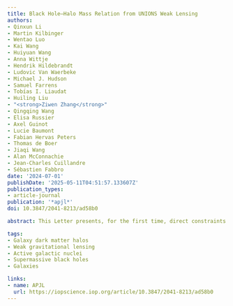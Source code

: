 ```yaml
---
title: Black Hole–Halo Mass Relation from UNIONS Weak Lensing
authors:
- Qinxun Li
- Martin Kilbinger
- Wentao Luo
- Kai Wang
- Huiyuan Wang
- Anna Wittje
- Hendrik Hildebrandt
- Ludovic Van Waerbeke
- Michael J. Hudson
- Samuel Farrens
- Tobı́as I. Liaudat
- Huiling Liu
- "<strong>Ziwen Zhang</strong>"
- Qingqing Wang
- Elisa Russier
- Axel Guinot
- Lucie Baumont
- Fabian Hervas Peters
- Thomas de Boer
- Jiaqi Wang
- Alan McConnachie
- Jean-Charles Cuillandre
- Sébastien Fabbro
date: '2024-07-01'
publishDate: '2025-05-11T04:51:57.133607Z'
publication_types:
- article-journal
publication: '*apjl*'
doi: 10.3847/2041-8213/ad58b0

abstract: This Letter presents, for the first time, direct constraints on the black hole–halo mass relation using weak gravitational-lensing measurements. We construct type I and type II active galactic nucleus (AGN) samples from the Sloan Digital Sky Survey, with a mean redshift of 0.4 (0.1) for type I (type II) AGNs. This sample is cross correlated with weak-lensing shear from the Ultraviolet Near Infrared Optical Northern Survey. We compute the excess surface mass density of the halos associated with 36,181 AGNs from 94,308,561 lensed galaxies and fit the halo mass in bins of black hole mass. We find that more massive AGNs reside in more massive halos. The relation between halo mass and black hole mass is well described by a power law of slope 0.6 for both type I and type II samples, in agreement with models that link black hole growth to baryon feedback. We see no dependence on AGN type or redshift in the black hole–halo mass relation below a black hole mass of 108.5 M⊙. Above that mass, we find more massive halos for the low-z type II sample compared to the high-z type I sample, but this difference may be interpreted as systematic error in the black hole mass measurements. Our results are consistent with previous measurements for non-AGN galaxies. At a fixed black hole mass, our weak-lensing halo masses are consistent with galaxy rotation curves but significantly lower than galaxy-clustering measurements. Finally, our results are broadly consistent with state-of-the-art hydrodynamical cosmological simulations, providing a new constraint for black hole masses in simulations.

tags:
- Galaxy dark matter halos
- Weak gravitational lensing
- Active galactic nuclei
- Supermassive black holes
- Galaxies

links:
- name: APJL
  url: https://iopscience.iop.org/article/10.3847/2041-8213/ad58b0
---
```

